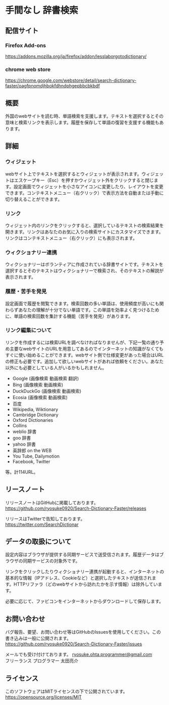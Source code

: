 # 手間なし 辞書検索
## 配信サイト
### Firefox Add-ons
https://addons.mozilla.org/ja/firefox/addon/lesslaborgotodictionary/
### chrome web store
https://chrome.google.com/webstore/detail/search-dictionary-faster/oagfpnomdjhbokfdhndphgepbbcbkbdf

## 概要
外国のwebサイトを読む時、単語検索を支援します。テキストを選択するとその意味と検索リンクを表示します。履歴を保存して単語の復習を支援する機能もあります。

## 詳細
### ウィジェット
webサイト上でテキストを選択するとウィジェットが表示されます。ウィジェットはエスケープキー（Esc）を押すかウィジェット外をクリックすると閉じます。設定画面でウィジェットを小さなアイコンに変更したり、レイアウトを変更できます。コンテキストメニュー（右クリック）で表示方法を自動または手動に切り替えることができます。

### リンク
ウィジェット内のリンクをクリックすると、選択しているテキストの検索結果を開きます。リンクはあなたのお気に入りの検索サイトにカスタマイズできます。リンクはコンテキストメニュー（右クリック）にも表示されます。

### ウィクショナリー連携
ウィクショナリーはボランティアに作成されている辞書サイトです。テキストを選択するとそのテキストはウィクショナリーで検索され、そのテキストの解説が表示されます。

### 履歴・苦手を発見
設定画面で履歴を閲覧できます。検索回数の多い単語は、使用頻度が高いにも関わらずあなたの理解が十分でない単語です。この単語を効率よく見つけるために、単語の検索回数を集計する機能（苦手を発見）があります。

### リンク編集について
リンクを作成するには検索URLを調べなければなりませんが、下記一覧の通り予め主要なwebサイトのURLを用意してあるのでインターネットの知識がなくてもすぐに使い始めることができます。webサイト側で仕様変更があった場合はURLの修正も必要です。追加して欲しいwebサイトがあれば依頼をください。あなた以外にも必要としている人がいるかもしれません。

* Google (画像検索 動画検索 翻訳)
* Bing (画像検索 動画検索)
* DuckDuckGo (画像検索 動画検索)
* Ecosia (画像検索 動画検索)
* 百度
* Wikipedia, Wiktionary
* Cambridge Dictionary
* Oxford Dictionaries
* Collins
* weblio 辞書
* goo 辞書
* yahoo 辞書
* 英辞郎 on the WEB
* You Tube, Dailymotion
* Facebook, Twitter

等。計114URL。

## リースノート
リリースノートはGitHubに掲載しております。  
https://github.com/ryosuke0920/Search-Dictionary-Faster/releases  

リリースはTwitterで告知しております。  
https://twitter.com/SearchDictionar

## データの取扱について
設定内容はブラウザが提供する同期サービスで送受信されます。履歴データはブラウザの同期サービスの対象外です。  

リンクをクリックしたりウィクショナリー連携が起動すると、インターネットの基本的な情報（IPアドレス、Cookieなど）と選択したテキストが送信されます。HTTPリファラ（どのwebサイトから訪れたかを示す情報）は除外しています。  

必要に応じて、ファビコンをインターネットからダウンロードして保存します。  

## お問い合わせ
バグ報告、要望、お問い合わせ等はGitHubのIssuesを使用してください。この書き込みは一般に公開されます。  
https://github.com/ryosuke0920/Search-Dictionary-Faster/issues  

メールでも受け付けております。
ryosuke.ohta.programmer@gmail.com  
フリーランス プログラマー 太田亮介  

## ライセンス
このソフトウェアはMITライセンスの下で公開されています。  
https://opensource.org/licenses/MIT
